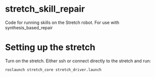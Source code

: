 # stretch_skill_repair

Code for running skills on the Stretch robot.
For use with synthesis_based_repair

# Setting up the stretch

Turn on the stretch.
Either ssh or connect directly to the stretch and run:
```shell
roslaunch stretch_core stretch_driver.launch
```



